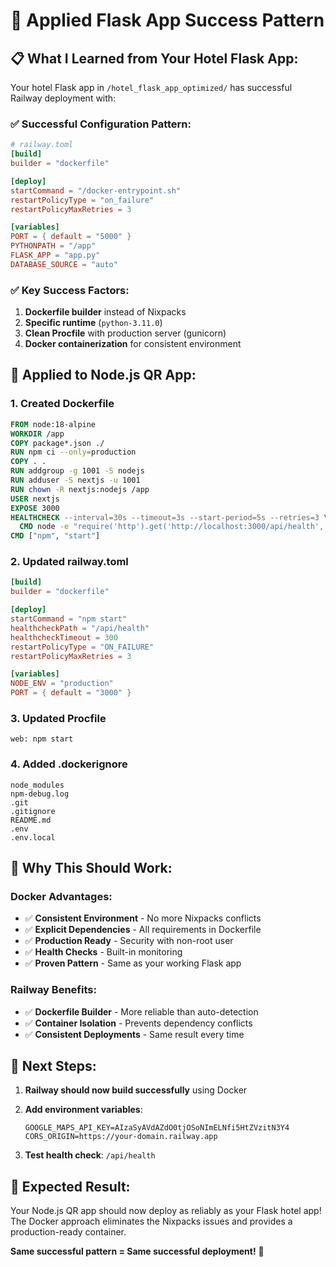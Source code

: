 # 🎯 Applied Flask App Success Pattern

## 📋 **What I Learned from Your Hotel Flask App:**

Your hotel Flask app in `/hotel_flask_app_optimized/` has successful Railway deployment with:

### ✅ **Successful Configuration Pattern:**
```toml
# railway.toml
[build]
builder = "dockerfile"

[deploy]
startCommand = "/docker-entrypoint.sh"
restartPolicyType = "on_failure"
restartPolicyMaxRetries = 3

[variables]
PORT = { default = "5000" }
PYTHONPATH = "/app"
FLASK_APP = "app.py"
DATABASE_SOURCE = "auto"
```

### ✅ **Key Success Factors:**
1. **Dockerfile builder** instead of Nixpacks
2. **Specific runtime** (`python-3.11.0`)
3. **Clean Procfile** with production server (gunicorn)
4. **Docker containerization** for consistent environment

## 🔄 **Applied to Node.js QR App:**

### 1. **Created Dockerfile**
```dockerfile
FROM node:18-alpine
WORKDIR /app
COPY package*.json ./
RUN npm ci --only=production
COPY . .
RUN addgroup -g 1001 -S nodejs
RUN adduser -S nextjs -u 1001
RUN chown -R nextjs:nodejs /app
USER nextjs
EXPOSE 3000
HEALTHCHECK --interval=30s --timeout=3s --start-period=5s --retries=3 \
  CMD node -e "require('http').get('http://localhost:3000/api/health', (res) => { process.exit(res.statusCode === 200 ? 0 : 1) })"
CMD ["npm", "start"]
```

### 2. **Updated railway.toml**
```toml
[build]
builder = "dockerfile"

[deploy]
startCommand = "npm start"
healthcheckPath = "/api/health"
healthcheckTimeout = 300
restartPolicyType = "ON_FAILURE"
restartPolicyMaxRetries = 3

[variables]
NODE_ENV = "production"
PORT = { default = "3000" }
```

### 3. **Updated Procfile**
```
web: npm start
```

### 4. **Added .dockerignore**
```
node_modules
npm-debug.log
.git
.gitignore
README.md
.env
.env.local
```

## 🚀 **Why This Should Work:**

### **Docker Advantages:**
- ✅ **Consistent Environment** - No more Nixpacks conflicts
- ✅ **Explicit Dependencies** - All requirements in Dockerfile
- ✅ **Production Ready** - Security with non-root user
- ✅ **Health Checks** - Built-in monitoring
- ✅ **Proven Pattern** - Same as your working Flask app

### **Railway Benefits:**
- ✅ **Dockerfile Builder** - More reliable than auto-detection
- ✅ **Container Isolation** - Prevents dependency conflicts
- ✅ **Consistent Deployments** - Same result every time

## 📱 **Next Steps:**

1. **Railway should now build successfully** using Docker
2. **Add environment variables**:
   ```
   GOOGLE_MAPS_API_KEY=AIzaSyAVdAZdO0tjOSoNImELNfi5HtZVzitN3Y4
   CORS_ORIGIN=https://your-domain.railway.app
   ```

3. **Test health check**: `/api/health`

## 🎉 **Expected Result:**

Your Node.js QR app should now deploy as reliably as your Flask hotel app! The Docker approach eliminates the Nixpacks issues and provides a production-ready container.

**Same successful pattern = Same successful deployment!** 🚀